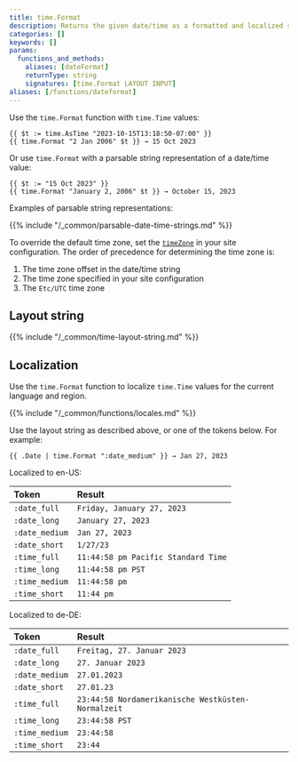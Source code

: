 ```yaml
---
title: time.Format
description: Returns the given date/time as a formatted and localized string.
categories: []
keywords: []
params:
  functions_and_methods:
    aliases: [dateFormat]
    returnType: string
    signatures: [time.Format LAYOUT INPUT]
aliases: [/functions/dateformat]
---
```


Use the `time.Format` function with `time.Time` values:

```go-html-template
{{ $t := time.AsTime "2023-10-15T13:18:50-07:00" }}
{{ time.Format "2 Jan 2006" $t }} → 15 Oct 2023
```

Or use `time.Format` with a parsable string representation of a date/time value:

```go-html-template
{{ $t := "15 Oct 2023" }}
{{ time.Format "January 2, 2006" $t }} → October 15, 2023
```

Examples of parsable string representations:

{{% include "/_common/parsable-date-time-strings.md" %}}

To override the default time zone, set the [`timeZone`] in your site configuration. The order of precedence for determining the time zone is:

1. The time zone offset in the date/time string
1. The time zone specified in your site configuration
1. The `Etc/UTC` time zone

[`timeZone`]: /configuration/all/#timezone

## Layout string

{{% include "/_common/time-layout-string.md" %}}

## Localization

Use the `time.Format` function to localize `time.Time` values for the current language and region.

{{% include "/_common/functions/locales.md" %}}

Use the layout string as described above, or one of the tokens below. For example:

```go-html-template
{{ .Date | time.Format ":date_medium" }} → Jan 27, 2023
```

Localized to en-US:

Token|Result
:--|:--
`:date_full`|`Friday, January 27, 2023`
`:date_long`|`January 27, 2023`
`:date_medium`|`Jan 27, 2023`
`:date_short`|`1/27/23`
`:time_full`|`11:44:58 pm Pacific Standard Time`
`:time_long`|`11:44:58 pm PST`
`:time_medium`|`11:44:58 pm`
`:time_short`|`11:44 pm`

Localized to de-DE:

Token|Result
:--|:--
`:date_full`|`Freitag, 27. Januar 2023`
`:date_long`|`27. Januar 2023`
`:date_medium`|`27.01.2023`
`:date_short`|`27.01.23`
`:time_full`|`23:44:58 Nordamerikanische Westküsten-Normalzeit`
`:time_long`|`23:44:58 PST`
`:time_medium`|`23:44:58`
`:time_short`|`23:44`

